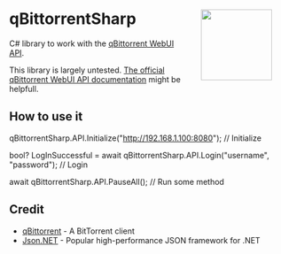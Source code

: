 # qBittorrentSharp <img align="right" src="qblight.ico" width="128" style="margin:0px 30px">
C# library to work with the [qBittorrent WebUI API](https://github.com/qbittorrent/qBittorrent/wiki/WebUI-API-Documentation).

This library is largely untested. [The official qBittorrent WebUI API documentation](https://github.com/qbittorrent/qBittorrent/wiki/WebUI-API-Documentation) might be helpfull.

## How to use it ##
qBittorrentSharp.API.Initialize("http://192.168.1.100:8080"); // Initialize

bool? LogInSuccessful = await qBittorrentSharp.API.Login("username", "password"); // Login

await qBittorrentSharp.API.PauseAll(); // Run some method

## Credit
* [qBittorrent](https://github.com/qbittorrent/qBittorrent) - A BitTorrent client
* [Json.NET](https://www.newtonsoft.com/json) - Popular high-performance JSON framework for .NET
